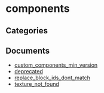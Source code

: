 # components


## Categories


## Documents
- [custom_components_min_version](custom_components_min_version.md)
- [deprecated](deprecated.md)
- [replace_block_ids_dont_match](replace_block_ids_dont_match.md)
- [texture_not_found](texture_not_found.md)